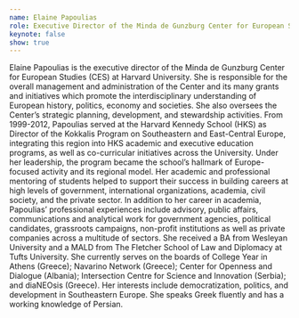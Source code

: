 ```yaml
---
name: Elaine Papoulias
role: Executive Director of the Minda de Gunzburg Center for European Studies (CES) at Harvard - Senior Advisor to the Conference
keynote: false
show: true
---
```


Elaine Papoulias is the executive director of the Minda de Gunzburg Center for European Studies (CES) at Harvard University. She is responsible for the overall management and administration of the Center and its many grants and initiatives which promote the interdisciplinary understanding of European history, politics, economy and societies. She also oversees the Center’s strategic planning, development, and stewardship activities.
From 1999-2012, Papoulias served at the Harvard Kennedy School (HKS) as Director of the Kokkalis Program on Southeastern and East-Central Europe, integrating this region into HKS academic and executive education programs, as well as co-curricular initiatives across the University. Under her leadership, the program became the school’s hallmark of Europe-focused activity and its regional model. Her academic and professional mentoring of students helped to support their success in building careers at high levels of government, international organizations, academia, civil society, and the private sector.
In addition to her career in academia, Papoulias’ professional experiences include advisory, public affairs, communications and analytical work for government agencies, political candidates, grassroots campaigns, non-profit institutions as well as private companies across a multitude of sectors. She received a BA from Wesleyan University and a MALD from The Fletcher School of Law and Diplomacy at Tufts University. She currently serves on the boards of College Year in Athens (Greece); Navarino Network (Greece); Center for Openness and Dialogue (Albania); Intersection Centre for Science and Innovation (Serbia); and diaNEOsis (Greece). Her interests include democratization, politics, and development in Southeastern Europe. She speaks Greek fluently and has a working knowledge of Persian.